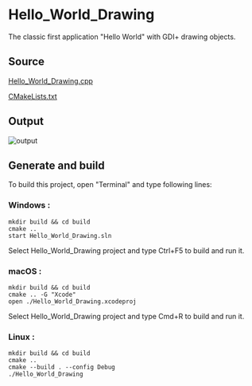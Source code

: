 # Hello_World_Drawing

The classic first application "Hello World" with GDI+ drawing objects.

## Source

[Hello_World_Drawing.cpp](Hello_World_Drawing.cpp)

[CMakeLists.txt](CMakeLists.txt)

## Output

![output](../../../docs/Pictures/Examples/Hello_WorldDrawing.png)

## Generate and build

To build this project, open "Terminal" and type following lines:

### Windows :

``` shell
mkdir build && cd build
cmake .. 
start Hello_World_Drawing.sln
```

Select Hello_World_Drawing project and type Ctrl+F5 to build and run it.

### macOS :

``` shell
mkdir build && cd build
cmake .. -G "Xcode"
open ./Hello_World_Drawing.xcodeproj
```

Select Hello_World_Drawing project and type Cmd+R to build and run it.

### Linux :

``` shell
mkdir build && cd build
cmake .. 
cmake --build . --config Debug
./Hello_World_Drawing
```

